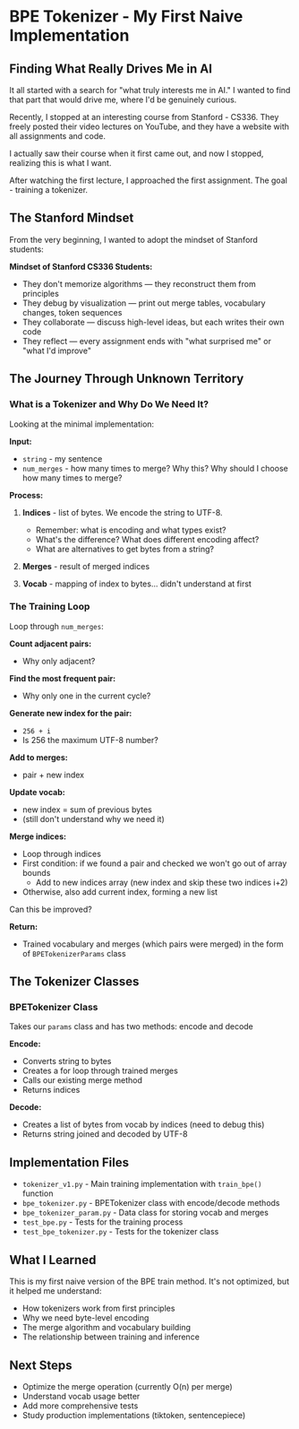 # BPE Tokenizer - My First Naive Implementation

## Finding What Really Drives Me in AI

It all started with a search for "what truly interests me in AI." I wanted to find that part that would drive me, where I'd be genuinely curious.

Recently, I stopped at an interesting course from Stanford - CS336. They freely posted their video lectures on YouTube, and they have a website with all assignments and code.

I actually saw their course when it first came out, and now I stopped, realizing this is what I want.

After watching the first lecture, I approached the first assignment. The goal - training a tokenizer.

## The Stanford Mindset

From the very beginning, I wanted to adopt the mindset of Stanford students:

**Mindset of Stanford CS336 Students:**
- They don't memorize algorithms — they reconstruct them from principles
- They debug by visualization — print out merge tables, vocabulary changes, token sequences
- They collaborate — discuss high-level ideas, but each writes their own code
- They reflect — every assignment ends with "what surprised me" or "what I'd improve"

## The Journey Through Unknown Territory

### What is a Tokenizer and Why Do We Need It?

Looking at the minimal implementation:

**Input:**
- `string` - my sentence
- `num_merges` - how many times to merge? Why this? Why should I choose how many times to merge?

**Process:**

1. **Indices** - list of bytes. We encode the string to UTF-8.
   - Remember: what is encoding and what types exist?
   - What's the difference? What does different encoding affect?
   - What are alternatives to get bytes from a string?

2. **Merges** - result of merged indices

3. **Vocab** - mapping of index to bytes... didn't understand at first

### The Training Loop

Loop through `num_merges`:

**Count adjacent pairs:**
- Why only adjacent?

**Find the most frequent pair:**
- Why only one in the current cycle?

**Generate new index for the pair:**
- `256 + i`
- Is 256 the maximum UTF-8 number?

**Add to merges:**
- pair + new index

**Update vocab:**
- new index = sum of previous bytes
- (still don't understand why we need it)

**Merge indices:**
- Loop through indices
- First condition: if we found a pair and checked we won't go out of array bounds
  - Add to new indices array (new index and skip these two indices i+2)
- Otherwise, also add current index, forming a new list

Can this be improved?

**Return:**
- Trained vocabulary and merges (which pairs were merged) in the form of `BPETokenizerParams` class

## The Tokenizer Classes

### BPETokenizer Class

Takes our `params` class and has two methods: encode and decode

**Encode:**
- Converts string to bytes
- Creates a for loop through trained merges
- Calls our existing merge method
- Returns indices

**Decode:**
- Creates a list of bytes from vocab by indices (need to debug this)
- Returns string joined and decoded by UTF-8

## Implementation Files

- `tokenizer_v1.py` - Main training implementation with `train_bpe()` function
- `bpe_tokenizer.py` - BPETokenizer class with encode/decode methods
- `bpe_tokenizer_param.py` - Data class for storing vocab and merges
- `test_bpe.py` - Tests for the training process
- `test_bpe_tokenizer.py` - Tests for the tokenizer class

## What I Learned

This is my first naive version of the BPE train method. It's not optimized, but it helped me understand:
- How tokenizers work from first principles
- Why we need byte-level encoding
- The merge algorithm and vocabulary building
- The relationship between training and inference

## Next Steps

- Optimize the merge operation (currently O(n) per merge)
- Understand vocab usage better
- Add more comprehensive tests
- Study production implementations (tiktoken, sentencepiece)
